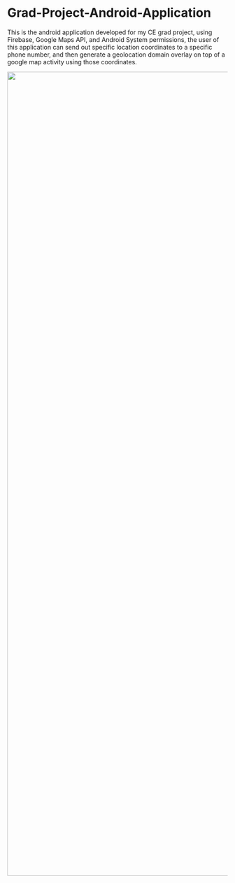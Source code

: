 # Grad-Project-Android-Application
This is the android application developed for my CE grad project, using Firebase, Google Maps API, and Android System permissions, the user of this application can send out specific location coordinates to a specific phone number, and then generate a geolocation domain overlay on top of a google map activity using those coordinates.

<img src ="https://i.imgur.com/VGdKKRG.jpg" width="580" height="1840">
